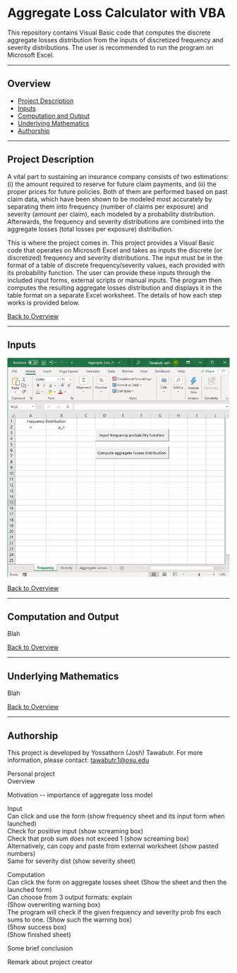 # Aggregate Loss Calculator with VBA

This repository contains Visual Basic code that computes the discrete aggregate losses distribution from the inputs of discretized frequency and severity distributions. The user is recommended to run the program on Microsoft Excel. 

___
## Overview

- [Project Description](#Project-Description)
- [Inputs](#Inputs)
- [Computation and Output](#Computation-and-Output)
- [Underlying Mathematics](#Underlying-Mathematics)
- [Authorship](#Authorship)

___
## Project Description

A vital part to sustaining an insurance company consists of two estimations: (i) the amount required to reserve for future claim payments, and (ii) the proper prices for future policies. Both of them are performed based on past claim data, which have been shown to be modeled most accurately by separating them into frequency (number of claims per exposure) and severity (amount per claim), each modeled by a probability distribution. Afterwards, the frequency and severity distributions are combined into the aggregate losses (total losses per exposure) distribution.

This is where the project comes in. This project provides a Visual Basic code that operates on Microsoft Excel and takes as inputs the discrete (or discretized) frequency and severity distributions. The input must be in the format of a table of discrete frequency/severity values, each provided with its probability function. The user can provide these inputs through the included input forms, external scripts or manual inputs. The program then computes the resulting aggregate losses distribution and displays it in the table format on a separate Excel worksheet. The details of how each step works is provided below. 


[Back to Overview](#overview)
___
## Inputs

<p align="center">
<img src = "Freq_BlankSheet.png"></img>
</p>


[Back to Overview](#overview)
___
## Computation and Output

Blah


[Back to Overview](#overview)
___
## Underlying Mathematics

Blah


[Back to Overview](#overview)
___
## Authorship

This project is developed by Yossathorn (Josh) Tawabutr. For more information, please contact: tawabutr.1@osu.edu





Personal project <br>
Overview

Motivation -- importance of aggregate loss model

Input <br>
Can click and use the form (show frequency sheet and its input form when launched) <br>
Check for positive input (show screaming box) <br>
Check that prob sum does not exceed 1 (show screaming box) <br>
Alternatively, can copy and paste from external worksheet (show pasted numbers) <br>
Same for severity dist (show severity sheet) <br>

Computation <br>
Can click the form on aggregate losses sheet (Show the sheet and then the launched form) <br>
Can choose from 3 output formats: explain <br>
(Show overwriting warning box) <br>
The program will check if the given frequency and severity prob fns each sums to one. (Show such the warning box) <br>
(Show success box) <br>
(Show finished sheet)

Some brief conclusion

Remark about project creator
